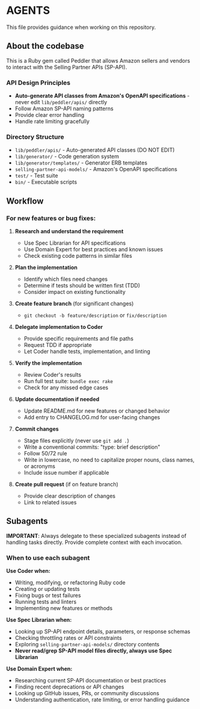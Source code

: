 # AGENTS
This file provides guidance when working on this repository.

## About the codebase
This is a Ruby gem called Peddler that allows Amazon sellers and vendors to interact with the Selling Partner APIs (SP-API).

### API Design Principles
- **Auto-generate API classes from Amazon's OpenAPI specifications** - never edit `lib/peddler/apis/` directly
- Follow Amazon SP-API naming patterns
- Provide clear error handling
- Handle rate limiting gracefully

### Directory Structure
- `lib/peddler/apis/` - Auto-generated API classes (DO NOT EDIT)
- `lib/generator/` - Code generation system
- `lib/generator/templates/` - Generator ERB templates
- `selling-partner-api-models/` - Amazon's OpenAPI specifications
- `test/` - Test suite
- `bin/` - Executable scripts

## Workflow
### For new features or bug fixes:
1. **Research and understand the requirement**
   - Use Spec Librarian for API specifications
   - Use Domain Expert for best practices and known issues
   - Check existing code patterns in similar files

2. **Plan the implementation**
   - Identify which files need changes
   - Determine if tests should be written first (TDD)
   - Consider impact on existing functionality

3. **Create feature branch** (for significant changes)
   - `git checkout -b feature/description` or `fix/description`

4. **Delegate implementation to Coder**
   - Provide specific requirements and file paths
   - Request TDD if appropriate
   - Let Coder handle tests, implementation, and linting

5. **Verify the implementation**
   - Review Coder's results
   - Run full test suite: `bundle exec rake`
   - Check for any missed edge cases

6. **Update documentation if needed**
   - Update README.md for new features or changed behavior
   - Add entry to CHANGELOG.md for user-facing changes

7. **Commit changes**
   - Stage files explicitly (never use `git add .`)
   - Write a conventional commits: "type: brief description"
   - Follow 50/72 rule
   - Write in lowercase, no need to capitalize proper nouns, class names, or acronyms
   - Include issue number if applicable

8. **Create pull request** (if on feature branch)
   - Provide clear description of changes
   - Link to related issues

## Subagents
**IMPORTANT**: Always delegate to these specialized subagents instead of handling tasks directly. Provide complete context with each invocation.

### When to use each subagent
**Use Coder when:**
- Writing, modifying, or refactoring Ruby code
- Creating or updating tests
- Fixing bugs or test failures
- Running tests and linters
- Implementing new features or methods

**Use Spec Librarian when:**
- Looking up SP-API endpoint details, parameters, or response schemas
- Checking throttling rates or API constraints
- Exploring `selling-partner-api-models/` directory contents
- **Never read/grep SP-API model files directly, always use Spec Librarian**

**Use Domain Expert when:**
- Researching current SP-API documentation or best practices
- Finding recent deprecations or API changes
- Looking up GitHub issues, PRs, or community discussions
- Understanding authentication, rate limiting, or error handling guidance
